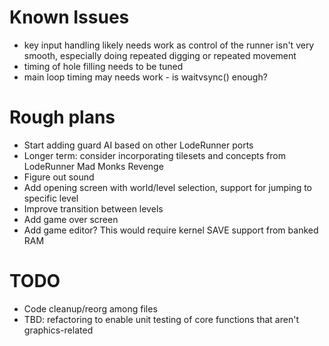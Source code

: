 # Known Issues
- key input handling likely needs work as control of the runner isn't very smooth,
  especially doing repeated digging or repeated movement
- timing of hole filling needs to be tuned
- main loop timing may needs work - is waitvsync() enough?


# Rough plans
- Start adding guard AI based on other LodeRunner ports
- Longer term: consider incorporating tilesets and concepts from LodeRunner Mad 
  Monks Revenge
- Figure out sound
- Add opening screen with world/level selection, support for jumping to specific level
- Improve transition between levels
- Add game over screen
- Add game editor?  This would require kernel SAVE support from banked RAM

# TODO
- Code cleanup/reorg among files
- TBD: refactoring to enable unit testing of core functions that aren't graphics-related

